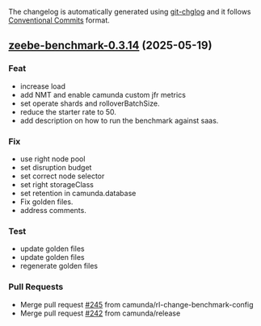 The changelog is automatically generated using [git-chglog](https://github.com/git-chglog/git-chglog)
and it follows [Conventional Commits](https://www.conventionalcommits.org/en/v1.0.0/) format.


<a name="zeebe-benchmark-0.3.14"></a>
## [zeebe-benchmark-0.3.14](https://github.com/camunda/camunda-platform-helm/compare/zeebe-benchmark-0.3.12...zeebe-benchmark-0.3.14) (2025-05-19)

### Feat

* increase load
* add NMT and enable camunda custom jfr metrics
* set operate shards and rolloverBatchSize.
* reduce the starter rate to 50.
* add description on how to run the benchmark against saas.

### Fix

* use right node pool
* set disruption budget
* set correct node selector
* set right storageClass
* set retention in camunda.database
* Fix golden files.
* address comments.

### Test

* update golden files
* update golden files
* regenerate golden files

### Pull Requests

* Merge pull request [#245](https://github.com/camunda/camunda-platform-helm/issues/245) from camunda/rl-change-benchmark-config
* Merge pull request [#242](https://github.com/camunda/camunda-platform-helm/issues/242) from camunda/release

